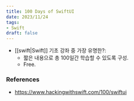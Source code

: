 ```yaml
---
title: 100 Days of SwiftUI
date: 2023/11/24
tags: 
- Swift
draft: false
---
```



- [[swift|Swift]] 기초 강좌 중 가장 유명한?:
    - 짧은 내용으로 총 100일간 학습할 수 있도록 구성.
    - Free.


### References
- https://www.hackingwithswift.com/100/swiftui